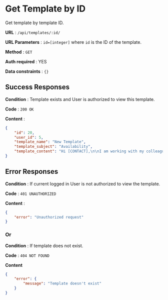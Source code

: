 # Get Template by ID

Get template by template ID.

**URL** : `/api/templates/:id/`

**URL Parameters** : `id=[integer]` where `id` is the ID of the template.

**Method** : `GET`

**Auth required** : YES

**Data constraints** : `{}`

## Success Responses

**Condition** : Template exists and User is authorized to view this template.

**Code** : `200 OK`

**Content** : 

```json
{
    "id": 20,
    "user_id": 5,
    "template_name": "New Template",
    "template_subject": "Availability",
    "template_content": "Hi [CONTACT],\n\nI am working with my colleague [PM] to arrange the new project on [PROJECT]. Could you please let me know on your updated availability for this week?\n\nThank you.\n\nBest Regards,\nDemo"
}
```

## Error Responses

**Condition** : If current logged in User is not authorized to view the template.

**Code** : `401 UNAUTHORIZED`

**Content** : 

```json
{
    "error": "Unauthorized request"
}
```

### Or

**Condition** : If template does not exist.

**Code** : `404 NOT FOUND`

**Content**

```json
{
    "error": {
        "message": "Template doesn't exist"
    }
}
```
